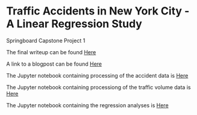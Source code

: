 # Traffic Accidents in New York City - A Linear Regression Study
Springboard Capstone Project 1

The final writeup can be found [Here](https://github.com/ghopping/Springboard_Capstone_1/blob/master/Capstone%201%20Final%20Report.pdf) <br />

A link to a blogpost can be found [Here](https://medium.com/@gene.hopping/traffic-accidents-in-new-york-city-a-linear-regression-study-3af7159ef088?source=friends_link&sk=713bae2596f19f5b77e943e1ab5addd5)

The Jupyter notebook containing processing of the accident data is [Here](https://github.com/ghopping/Springboard_Capstone_1/blob/master/GH_Capstone_1_accident.ipynb)

The Jupyter notebook containing processiong of the traffic volume data is [Here](https://github.com/ghopping/Springboard_Capstone_1/blob/master/GH_Capstone_1_volume.ipynb)

The Jupyter notebook containing the regression analyses is [Here](https://github.com/ghopping/Springboard_Capstone_1/blob/master/GH_Capstone_1_regression.ipynb)
